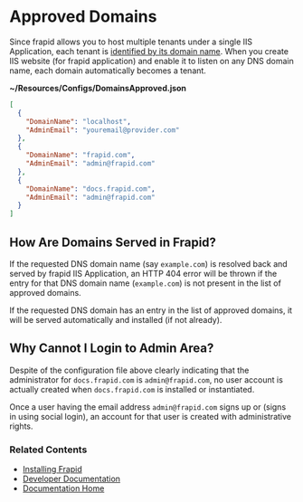 # Approved Domains

Since frapid allows you to host multiple tenants under a single IIS Application, each tenant is [identified by its domain name](../concepts/database-naming-convention.md). 
When you create IIS website (for frapid application) and enable it to listen on any DNS domain name, each domain automatically becomes a tenant.

**~/Resources/Configs/DomainsApproved.json**
```json
[
  {
	"DomainName": "localhost",
	"AdminEmail": "youremail@provider.com"
  },
  {
	"DomainName": "frapid.com",
	"AdminEmail": "admin@frapid.com"
  },
  {
	"DomainName": "docs.frapid.com",
	"AdminEmail": "admin@frapid.com"
  }
]
```

## How Are Domains Served in Frapid?

If the requested DNS domain name (say `example.com`) is resolved back and served by frapid IIS Application, an HTTP 404 error will be thrown if the entry for that DNS domain
name (`example.com`) is not present in the list of approved domains.

If the requested DNS domain has an entry in the list of approved domains, it will be served automatically and installed (if not already).

## Why Cannot I Login to Admin Area?

Despite of the configuration file above clearly indicating that the administrator for `docs.frapid.com` is `admin@frapid.com`,
no user account is actually created when `docs.frapid.com` is installed or instantiated.

Once a user having the email address `admin@frapid.com` signs up or (signs in using social login), an account for that user is created with administrative rights.


### Related Contents

* [Installing Frapid](../installation/README.md)
* [Developer Documentation](../developer/README.md)
* [Documentation Home](../../README.md)
